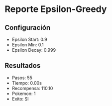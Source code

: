 # Reporte Epsilon-Greedy
## Configuración
- Epsilon Start: 0.9
- Epsilon Min: 0.1
- Epsilon Decay: 0.999

## Resultados
- Pasos: 55
- Tiempo: 0.00s
- Recompensa: 110.10
- Pokemon: 1
- Exito: SI
